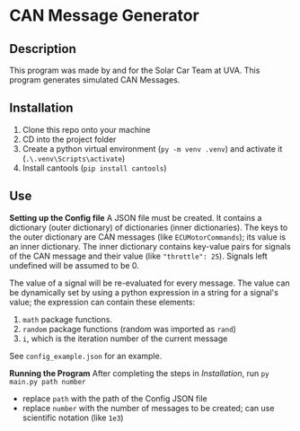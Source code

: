 # CAN Message Generator

## Description
This program was made by and for the Solar Car Team at UVA. This program generates simulated CAN Messages. 

## Installation
1. Clone this repo onto your machine
2. CD into the project folder
3. Create a python virtual environment (`py -m venv .venv`) and activate it (`.\.venv\Scripts\activate`)
4. Install cantools (`pip install cantools`)

## Use
**Setting up the Config file**
A JSON file must be created. It contains a dictionary (outer dictionary) of dictionaries (inner dictionaries). The keys to the outer dictionary are CAN messages (like `ECUMotorCommands`); its value is an inner dictionary. The inner dictionary contains key-value pairs for signals of the CAN message and their value (like `"throttle": 25`). Signals left undefined will be assumed to be 0.

The value of a signal will be re-evaluated for every message. The value can be dynamically set by using a python expression in a string for a signal's value; the expression can contain these elements:
1. `math` package functions.
2. `random` package functions (random was imported as `rand`)
3. `i`, which is the iteration number of the current message

See `config_example.json` for an example. 


**Running the Program**
After completing the steps in *Installation*, run `py main.py path number`
- replace `path` with the path of the Config JSON file
- replace `number` with the number of messages to be created; can use scientific notation (like `1e3`)
